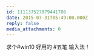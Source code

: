 ```yaml
---
id: 111137527879441786
date: 2015-07-31T05:49:00.000Z
reply: false
media_attachments: 0
---
```


求个#win10 好用的 #五笔 输入法！ ​​​​

